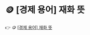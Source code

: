 # 🪙 [경제 용어] 재화 뜻

 :point_right: 🪙 <a href='https://finrel.tistory.com/entry/%F0%9F%AA%99-%EA%B2%BD%EC%A0%9C-%EC%9A%A9%EC%96%B4-%EC%9E%AC%ED%99%94-%EB%9C%BB' target='_blank'>[경제 용어] 재화 뜻</a>
